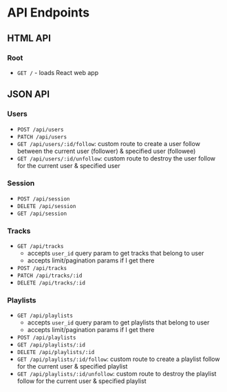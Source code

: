 # API Endpoints

## HTML API

### Root

- `GET /` - loads React web app

## JSON API

### Users

- `POST /api/users`
- `PATCH /api/users`
- `GET /api/users/:id/follow`: custom route to create a user follow between the current user (follower) & specified user (followee)
- `GET /api/users/:id/unfollow`: custom route to destroy the user follow for the current user & specified user

### Session

- `POST /api/session`
- `DELETE /api/session`
- `GET /api/session`

### Tracks

- `GET /api/tracks`
  - accepts `user_id` query param to get tracks that belong to user
  - accepts limit/pagination params if I get there
- `POST /api/tracks`
- `PATCH /api/tracks/:id`
- `DELETE /api/tracks/:id`

### Playlists

- `GET /api/playlists`
  - accepts `user_id` query param to get playlists that belong to user
  - accepts limit/pagination params if I get there
- `POST /api/playlists`
- `GET /api/playlists/:id`
- `DELETE /api/playlists/:id`
- `GET /api/playlists/:id/follow`: custom route to create a playlist follow for the current user & specified playlist
- `GET /api/playlists/:id/unfollow`: custom route to destroy the playlist follow for the current user & specified playlist

